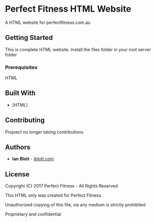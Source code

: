 # Perfect Fitness HTML Website

A HTML website for perfectfitness.com.au

## Getting Started

This is complete HTML website. Install the files folder in your root server folder

### Prerequisites

HTML

## Built With

- [HTML]

## Contributing

Projoect no longer taking contributions

## Authors

- **Ian Blott** - [iblott.com](http://iblott.com)

## License

Copyright (C) 2017 Perfect Fitness - All Rights Reserved

This HTML only was created for Perfect Fitness.

Unauthorized copying of this file, via any medium is strictly prohibited

Proprietary and confidential
